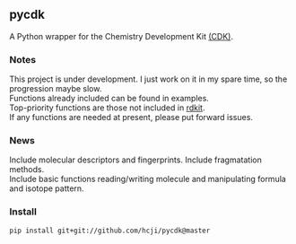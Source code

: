 ## pycdk
A Python wrapper for the Chemistry Development Kit [(CDK)](https://cdk.github.io/).

### Notes
This project is under development. I just work on it in my spare time, so the progression maybe slow.   
Functions already included can be found in examples.    
Top-priority functions are those not included in [rdkit](http://www.rdkit.org/).    
If any functions are needed at present, please put forward issues.  

### News
Include molecular descriptors and fingerprints. 
Include fragmatation methods.  
Include basic functions reading/writing molecule and manipulating formula and isotope pattern.

### Install
	pip install git+git://github.com/hcji/pycdk@master

